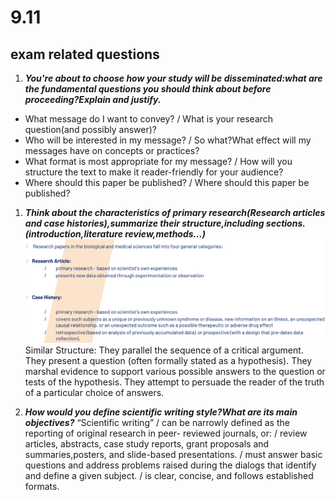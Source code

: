 # 9.11

## exam related questions

1. ***You're about to choose how your study will be disseminated:what are the fundamental questions you should think about before proceeding?Explain and justify.***

- What  message  do  I  want  to  convey?
  / What is your research question(and possibly answer)?
- Who  will  be  interested  in  my  message?
  / So what?What effect will my messages have on concepts or practices?
- What  format  is  most  appropriate  for  my  message?
  / How will you structure the text to make it reader-friendly for your audience?
- Where  should  this  paper  be  published?
  / Where should this paper be published?

1. ***Think about the characteristics of primary research(Research articles and case histories),summarize their structure,including sections.(introduction,literature review,methods...)***
![](images/Snipaste_2023-09-12_19-26-16.png)
Similar Structure:
They parallel the sequence of a critical argument.
They present a question (often formally stated as a hypothesis).
They marshal evidence to support various possible answers to the question or tests of the 
hypothesis.
They attempt to persuade the reader of the truth of a particular choice of answers.

1. ***How would you define scientific writing style?What are its main objectives?***
“Scientific writing”
/    can be narrowly defined as the reporting of original research in peer- 
reviewed journals, or:
/    review articles, abstracts, case study reports, grant proposals 
and summaries,posters, and slide-based presentations.
/ must answer basic questions and address problems raised during the dialogs 
that identify and define a given subject.
/ is clear, concise, and follows established formats.